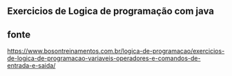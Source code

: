 ## Exercicios de Logica de programação com java

## fonte
https://www.bosontreinamentos.com.br/logica-de-programacao/exercicios-de-logica-de-programacao-variaveis-operadores-e-comandos-de-entrada-e-saida/